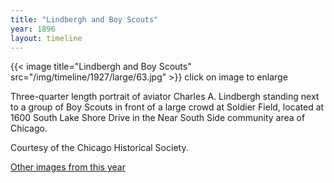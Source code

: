 ```yaml
---
title: "Lindbergh and Boy Scouts"
year: 1896
layout: timeline
---
```


{{< image title="Lindbergh and Boy Scouts" src="/img/timeline/1927/large/63.jpg" >}}
click on image to enlarge

Three-quarter length portrait of aviator Charles A. Lindbergh standing next to a group of Boy Scouts in front of a large crowd at Soldier Field, located at 1600 South Lake Shore Drive in the Near South Side community area of Chicago. 

Courtesy of the Chicago Historical Society. 

[Other images from this year](/historical/timeline/1896)